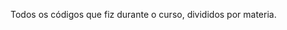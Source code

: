 Todos os códigos que fiz durante o curso, divididos por materia.                                                                                                             

